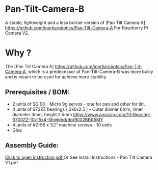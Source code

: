 # Pan-Tilt-Camera-B
A stable, lightweight and a less bulkier version of [Pan Tilt Camera A] https://github.com/inertiarobotics/Pan-Tilt-Camera-A
For Raspberry Pi Camera V2.

# Why ? 
The [Pan Tilt Camera A] https://github.com/inertiarobotics/Pan-Tilt-Camera-A, which is a predecessor of Pan-Tilt-Camera-B was more bulky and is meant to be used for achieve more stability.

## Prerequisites / BOM:
- 2 units of SG 90 - Micro 9g servos - one for pan and other for tilt.
- 4 units of 673ZZ bearings ( 3x6x2.5 )  - Outer diamer 6mm, Inner diameter 3mm, height 2.5mm 
https://www.amazon.com/10-Bearing-6700ZZ-10x15x4-Shielded/dp/B002BBK5MY
- 4 units of  #2-56 x 1/2“ machine screws - 10 units
- Glue

## Assembly Guide:
[Click to open instruction pdf ](Pan-Tilt-Camera-B/blob/main/Install%20Instructions%20-%20Pan%20Tilt%20Camera%20V2%20-%20Google%20Docs.pdf)
Or See Install Instructions - Pan Tilt Camera V1.pdf
